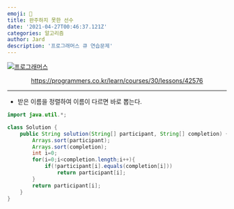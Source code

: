 ```yaml
---
emoji: 🧢
title: 완주하지 못한 선수
date: '2021-04-27T00:46:37.121Z'
categories: 알고리즘
author: Jard
description: '프로그래머스 큐 연습문제'
---
```


[![프로그래머스](https://file.newswire.co.kr/data/datafile2/thumb_640/2021/06/1993996598_20210610150326_5364622170.jpg)](https://programmers.co.kr/learn/courses/30/lessons/42576)

<div style="text-align:center"><a href="https://programmers.co.kr/learn/courses/30/lessons/42576">https://programmers.co.kr/learn/courses/30/lessons/42576</a></div>

---

- 받은 이름을 정렬하여 이름이 다르면 바로 뽑는다.

```java
import java.util.*;

class Solution {
    public String solution(String[] participant, String[] completion) {
        Arrays.sort(participant);
        Arrays.sort(completion);
        int i=0;
        for(i=0;i<completion.length;i++){
            if(!participant[i].equals(completion[i]))
                return participant[i];
        }
        return participant[i];
    }
}
```
